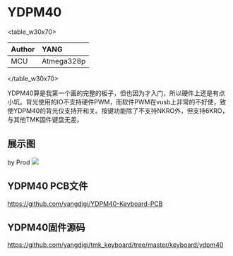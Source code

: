 # YDPM40

<table_w30x70>

|Author |YANG |
|:--- |:--- |
|MCU|Atmega328p|

</table_w30x70>


YDPM40算是我第一个画的完整的板子，但也因为才入门，所以硬件上还是有点小坑。背光使用的IO不支持硬件PWM，而软件PWM在vusb上非常的不好使，致使YDPM40的背光仅支持开和关。按键功能除了不支持NKRO外，但支持6KRO，与其他TMK固件键盘无差。


## 展示图
by Prod
![](/assets/ydpm40-01.jpg)


## YDPM40 PCB文件
https://github.com/yangdigi/YDPM40-Keyboard-PCB


## YDPM40固件源码
https://github.com/yangdigi/tmk_keyboard/tree/master/keyboard/ydpm40

